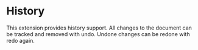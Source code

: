 # History

This extension provides history support. All changes to the document can be tracked and removed with undo. Undone changes can be redone with redo again.
